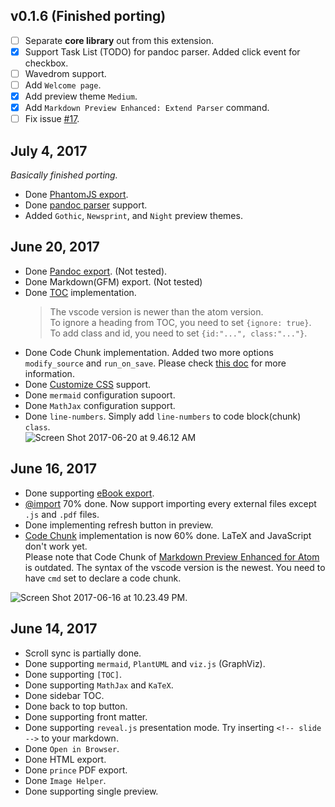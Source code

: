 ## v0.1.6 (Finished porting)
* [ ] Separate **core library** out from this extension.
* [x] Support Task List (TODO) for pandoc parser. Added click event for checkbox.    
* [ ] Wavedrom support.  
* [ ] Add `Welcome page`.  
* [x] Add preview theme `Medium`.
* [x] Add `Markdown Preview Enhanced: Extend Parser` command. 
* [ ] Fix issue [#17](https://github.com/shd101wyy/vscode-markdown-preview-enhanced/issues/17#issuecomment-314016606).  

## July 4, 2017
*Basically finished porting.*   

* Done [PhantomJS export](./docs/phantomjs.md).  
* Done [pandoc parser](https://shd101wyy.github.io/markdown-preview-enhanced/#/pandoc?id=pandoc-parser) support.  
* Added `Gothic`, `Newsprint`, and `Night` preview themes.  

## June 20, 2017
* Done [Pandoc export](https://shd101wyy.github.io/markdown-preview-enhanced/#/pandoc-pdf). (Not tested).  
* Done Markdown(GFM) export. (Not tested)   
* Done [TOC](https://shd101wyy.github.io/markdown-preview-enhanced/#/toc) implementation.   
    > The vscode version is newer than the atom version.   
    > To ignore a heading from TOC, you need to set `{ignore: true}`.  
    > To add class and id, you need to set `{id:"...", class:"..."}`.  
* Done Code Chunk implementation. Added two more options `modify_source` and `run_on_save`. Please check [this doc](./docs/code-chunk.md) for more information.   
* Done [Customize CSS](https://shd101wyy.github.io/markdown-preview-enhanced/#/customize-css) support.  
* Done `mermaid` configuration supoort.    
* Done `MathJax` configuration support.   
* Done `line-numbers`. Simply add `line-numbers` to code block(chunk) `class`.  
![Screen Shot 2017-06-20 at 9.46.12 AM](https://ooo.0o0.ooo/2017/06/20/594939ec162d9.png)

## June 16, 2017
* Done supporting [eBook export](https://shd101wyy.github.io/markdown-preview-enhanced/#/ebook).  
* [@import](https://shd101wyy.github.io/markdown-preview-enhanced/#/file-imports) 70% done. Now support importing every external files except `.js` and `.pdf` files.  
* Done implementing refresh button in preview.  
* [Code Chunk](https://shd101wyy.github.io/markdown-preview-enhanced/#/code-chunk) implementation is now 60% done. LaTeX and JavaScript don't work yet.    
Please note that Code Chunk of [Markdown Preview Enhanced for Atom](https://shd101wyy.github.io/markdown-preview-enhanced/#/code-chunk) is outdated. The syntax of the vscode version is the newest. You need to have `cmd` set to declare a code chunk.  

![Screen Shot 2017-06-16 at 10.23.49 PM](https://ooo.0o0.ooo/2017/06/17/5944a2b03d954.png).  


## June 14, 2017
* Scroll sync is partially done.
* Done supporting `mermaid`, `PlantUML` and `viz.js` (GraphViz). 
* Done supporting `[TOC]`.  
* Done supporting `MathJax` and `KaTeX`.
* Done sidebar TOC.  
* Done back to top button.  
* Done supporting front matter.
* Done supporting `reveal.js` presentation mode. Try inserting `<!-- slide -->` to your markdown.  
* Done `Open in Browser`. 
* Done HTML export.  
* Done `prince` PDF export.  
* Done `Image Helper`.  
* Done supporting single preview.  
